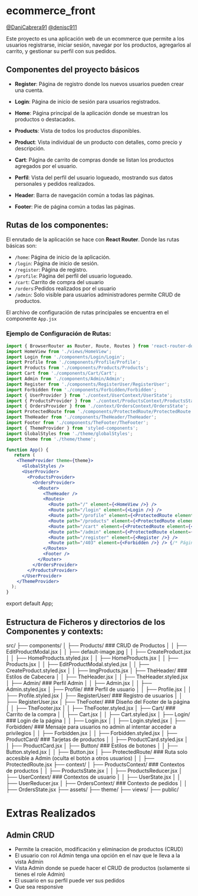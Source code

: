 # ecommerce_front  
[@DaniCabrera91](https://github.com/DaniCabrera91)
[@denisc911](https://github.com/denisc911)

Este proyecto es una aplicación web de un ecommerce que permite a los usuarios registrarse, iniciar sesión, navegar por los productos, agregarlos al carrito, y gestionar su perfil con sus pedidos.

## Componentes del proyecto básicos

- **Register**: Página de registro donde los nuevos usuarios pueden crear una cuenta.

- **Login**: Página de inicio de sesión para usuarios registrados.

- **Home**: Página principal de la aplicación donde se muestran los productos o destacados.

- **Products**: Vista de todos los productos disponibles.

- **Product**: Vista individual de un producto con detalles, como precio y descripción.

- **Cart**: Página de carrito de compras donde se listan los productos agregados por el usuario.

- **Perfil**: Vista del perfil del usuario logueado, mostrando sus datos personales y pedidos realizados.

- **Header**: Barra de navegación común a todas las páginas.

- **Footer**: Pie de página común a todas las páginas.

## Rutas de los componentes:

El enrutado de la aplicación se hace con **React Router**. Donde las rutas básicas son:

- `/home`: Página de inicio de la aplicación.
- `/login`: Página de inicio de sesión.
- `/register`: Página de registro.
- `/profile`: Página del perfil del usuario logueado.
- `/cart`: Carrito de compra del usuario
- `/orders`:Pedidos realizados por el usuario
- `/admin`: Solo visible para usuarios administradores permite CRUD de productos.

El archivo de configuración de rutas principales se encuentra en el componente `App.jsx`

### Ejemplo de Configuración de Rutas:

```jsx
import { BrowserRouter as Router, Route, Routes } from 'react-router-dom';
import HomeView from './views/HomeView';
import Login from './components/Login/Login';
import Profile from './components/Profile/Profile';
import Products from './components/Products/Products';
import Cart from './components/Cart/Cart';
import Admin from './components/Admin/Admin';
import Register from './components/RegisterUser/RegisterUser';
import Forbidden from './components/Forbidden/Forbidden'; 
import { UserProvider } from './context/UserContext/UserState';
import { ProductsProvider } from './context/ProductsContext/ProductsState';
import { OrdersProvider } from './context/OrdersContext/OrdersState';
import ProtectedRoute from './components/ProtectedRoute/ProtectedRoute';
import TheHeader from './components/TheHeader/TheHeader';
import Footer from './components/TheFooter/TheFooter'; 
import { ThemeProvider } from 'styled-components';
import GlobalStyles from './theme/globalStyles'; 
import theme from './theme/theme'; 

function App() {
   return (
    <ThemeProvider theme={theme}>
      <GlobalStyles />
      <UserProvider>
        <ProductsProvider>
          <OrdersProvider>
            <Router>
              <TheHeader />
              <Routes>
                <Route path="/" element={<HomeView />} />
                <Route path="/login" element={<Login />} />
                <Route path="/profile" element={<ProtectedRoute element={<Profile />} />} />
                <Route path="/products" element={<ProtectedRoute element={<Products />} />} />
                <Route path="/cart" element={<ProtectedRoute element={<Cart />} />} />
                <Route path="/admin" element={<ProtectedRoute element={<Admin />} requiredRole="admin" />} />
                <Route path="/register" element={<Register />} />
                <Route path="/403" element={<Forbidden />} /> {/* Página de acceso denegado */}
              </Routes>
              <Footer />
            </Router>
          </OrdersProvider>
        </ProductsProvider>
      </UserProvider>
    </ThemeProvider>
  );
}

```
export default App;

##  Estructura de Ficheros y directorios de los Componentes y contexts:
src/ ├── components/ │ ├── Products/ ### CRUD de Productos │ │ ├── EditProductModal.jsx │ │ ├── default-image.jpg │ │ ├── CreateProduct.jsx │ │ ├── HomeProducts.styled.jsx │ │ ├── HomeProducts.jsx │ │ ├── Products.jsx │ │ ├── EditProductModal.styled.jsx │ │ ├── CreateProduct.styled.jsx │ │ ├── ImgProducts.jsx │ ├── TheHeader/ ### Estilos de Cabecera │ │ ├── TheHeader.jsx │ │ ├── TheHeader.styled.jsx │ ├── Admin/ ### Perfil Admin │ │ ├── Admin.jsx │ │ ├── Admin.styled.jsx │ ├── Profile/ ### Perfil de usuario │ │ ├── Profile.jsx │ │ ├── Profile.styled.jsx │ ├── RegisterUser/ ### Registro de usuarios │ │ ├── RegisterUser.jsx │ ├── TheFooter/ ### Diseño del Footer de la página │ │ ├── TheFooter.jsx │ │ ├── TheFooter.styled.jsx │ ├── Cart/ ### Carrito de la compra │ │ ├── Cart.jsx │ │ ├── Cart.styled.jsx │ ├── Login/ ### Login de la página │ │ ├── Login.jsx │ │ ├── Login.styled.jsx │ ├── Forbidden/ ### Mensaje para usuarios no admin al intentar acceder a privilegios │ │ ├── Forbidden.jsx │ │ ├── Forbidden.styled.jsx │ ├── ProductCard/ ### Tarjetas de productos │ │ ├── ProductCard.styled.jsx │ │ ├── ProductCard.jsx │ ├── Button/ ### Estilos de botones │ │ ├── Button.styled.jsx │ │ ├── Button.jsx │ ├── ProtectedRoute/ ### Ruta solo accesible a Admin (oculta el botón a otros usuarios) │ │ ├── ProtectedRoute.jsx ├── context/ │ ├── ProductsContext/ ### Contextos de productos │ │ ├── ProductsState.jsx │ │ ├── ProductsReducer.jsx │ ├── UserContext/ ### Contextos de usuario │ │ ├── UserState.jsx │ │ ├── UserReducer.jsx │ ├── OrdersContext/ ### Contexto de pedidos │ │ ├── OrdersState.jsx ├── assets/ ├── theme/ ├── views/ ├── public/

# Extras Realizados

## Admin CRUD
- Permite la creación, modificación y eliminacion de productos (CRUD)
- El usuario con rol Admin tenga una opción en el nav que le lleva a la vista Admin
- Vista Admin donde se puede hacer el CRUD de productos (solamente si tienes el role Admin)
- El usuario en su perfil puede ver sus pedidos
- Que sea responsive
